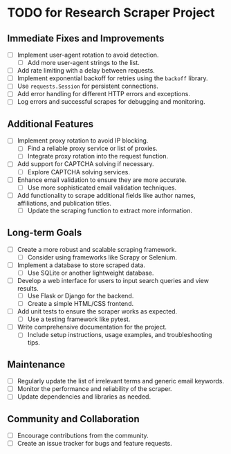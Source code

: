 # TODO for Research Scraper Project

## Immediate Fixes and Improvements

- [ ] Implement user-agent rotation to avoid detection.
  - [ ] Add more user-agent strings to the list.
- [ ] Add rate limiting with a delay between requests.
- [ ] Implement exponential backoff for retries using the `backoff` library.
- [ ] Use `requests.Session` for persistent connections.
- [ ] Add error handling for different HTTP errors and exceptions.
- [ ] Log errors and successful scrapes for debugging and monitoring.

## Additional Features

- [ ] Implement proxy rotation to avoid IP blocking.
  - [ ] Find a reliable proxy service or list of proxies.
  - [ ] Integrate proxy rotation into the request function.
- [ ] Add support for CAPTCHA solving if necessary.
  - [ ] Explore CAPTCHA solving services.
- [ ] Enhance email validation to ensure they are more accurate.
  - [ ] Use more sophisticated email validation techniques.
- [ ] Add functionality to scrape additional fields like author names, affiliations, and publication titles.
  - [ ] Update the scraping function to extract more information.

## Long-term Goals

- [ ] Create a more robust and scalable scraping framework.
  - [ ] Consider using frameworks like Scrapy or Selenium.
- [ ] Implement a database to store scraped data.
  - [ ] Use SQLite or another lightweight database.
- [ ] Develop a web interface for users to input search queries and view results.
  - [ ] Use Flask or Django for the backend.
  - [ ] Create a simple HTML/CSS frontend.
- [ ] Add unit tests to ensure the scraper works as expected.
  - [ ] Use a testing framework like pytest.
- [ ] Write comprehensive documentation for the project.
  - [ ] Include setup instructions, usage examples, and troubleshooting tips.

## Maintenance

- [ ] Regularly update the list of irrelevant terms and generic email keywords.
- [ ] Monitor the performance and reliability of the scraper.
- [ ] Update dependencies and libraries as needed.

## Community and Collaboration

- [ ] Encourage contributions from the community.
- [ ] Create an issue tracker for bugs and feature requests.